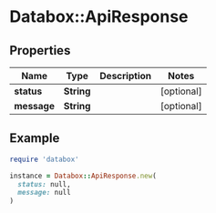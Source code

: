 # Databox::ApiResponse

## Properties

| Name | Type | Description | Notes |
| ---- | ---- | ----------- | ----- |
| **status** | **String** |  | [optional] |
| **message** | **String** |  | [optional] |

## Example

```ruby
require 'databox'

instance = Databox::ApiResponse.new(
  status: null,
  message: null
)
```

